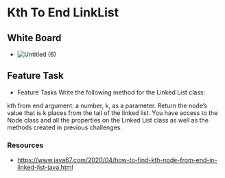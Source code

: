 # Kth To End LinkList



## White Board

- ![Untitled (6)](https://user-images.githubusercontent.com/99936580/186341035-4d76ffe5-c01f-4aa3-8c40-a0c1480794d8.jpg)


## Feature Task

- Feature Tasks
  Write the following method for the Linked List class:

kth from end
argument: a number, k, as a parameter.
Return the node’s value that is k places from the tail of the linked list.
You have access to the Node class and all the properties on the Linked List class as well as the methods created in previous challenges.



### Resources

- https://www.java67.com/2020/04/how-to-find-kth-node-from-end-in-linked-list-java.html
